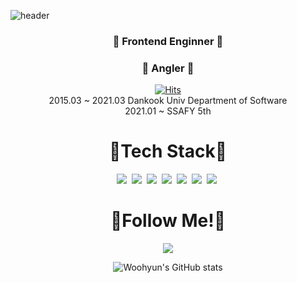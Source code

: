 ![header](https://capsule-render.vercel.app/api?type=slice&color=auto&height=300&section=header&text=WooHyun&fontSize=90)

<div align="center">

  
### 👋 Frontend Enginner 👋  
### 🎣 Angler 🎣  
[![Hits](https://hits.seeyoufarm.com/api/count/incr/badge.svg?url=https%3A%2F%2Fgithub.com%2Fdnguszz&count_bg=%233D81C8&title_bg=%2300147C&icon=instacart.svg&icon_color=%23F7A956&title=hits&edge_flat=false)](https://github.com/dnguszz)     
2015.03 ~ 2021.03 Dankook Univ Department of Software  
2021.01 ~ SSAFY 5th  
# 🔨Tech Stack🔨  
  <img src="https://img.shields.io/badge/React-61DAFB?style=flat-square&logo=React&logoColor=white"/></a>&nbsp;
  <img src="https://img.shields.io/badge/Vue.js-4FC08D?style=flat-square&logo=Vue.js&logoColor=white"/></a>&nbsp;
  <img src="https://img.shields.io/badge/Node.js-339933?style=flat-square&logo=Node.js&logoColor=white"/></a>&nbsp;
  <img src="https://img.shields.io/badge/Java-007396?style=flat-square&logo=Java&logoColor=white"/></a>&nbsp;
  <img src="https://img.shields.io/badge/HTML5-E34F26?style=flat-square&logo=HTML5&logoColor=white"/></a>&nbsp;
  <img src="https://img.shields.io/badge/CSS3-1572B6?style=flat-square&logo=CSS3&logoColor=white"/></a>&nbsp;
  <img src="https://img.shields.io/badge/JavaScript-F7DF1E?style=flat-square&logo=JavaScript&logoColor=white"/></a>&nbsp;
# 🎉Follow Me!🎉  
<a href="https://www.instagram.com/dnguszz/"><img src="https://img.shields.io/badge/Instagram-E4405F?style=flat-square&logo=Instagram&logoColor=white"/></a>

![Woohyun's GitHub stats](https://github-readme-stats.vercel.app/api?username=dnguszz&show_icons=true&theme=radical)
</div>



